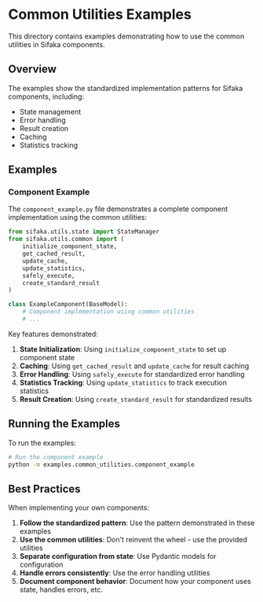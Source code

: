 # Common Utilities Examples

This directory contains examples demonstrating how to use the common utilities in Sifaka components.

## Overview

The examples show the standardized implementation patterns for Sifaka components, including:

- State management
- Error handling
- Result creation
- Caching
- Statistics tracking

## Examples

### Component Example

The `component_example.py` file demonstrates a complete component implementation using the common utilities:

```python
from sifaka.utils.state import StateManager
from sifaka.utils.common import (
    initialize_component_state,
    get_cached_result,
    update_cache,
    update_statistics,
    safely_execute,
    create_standard_result
)

class ExampleComponent(BaseModel):
    # Component implementation using common utilities
    # ...
```

Key features demonstrated:

1. **State Initialization**: Using `initialize_component_state` to set up component state
2. **Caching**: Using `get_cached_result` and `update_cache` for result caching
3. **Error Handling**: Using `safely_execute` for standardized error handling
4. **Statistics Tracking**: Using `update_statistics` to track execution statistics
5. **Result Creation**: Using `create_standard_result` for standardized results

## Running the Examples

To run the examples:

```bash
# Run the component example
python -m examples.common_utilities.component_example
```

## Best Practices

When implementing your own components:

1. **Follow the standardized pattern**: Use the pattern demonstrated in these examples
2. **Use the common utilities**: Don't reinvent the wheel - use the provided utilities
3. **Separate configuration from state**: Use Pydantic models for configuration
4. **Handle errors consistently**: Use the error handling utilities
5. **Document component behavior**: Document how your component uses state, handles errors, etc.
